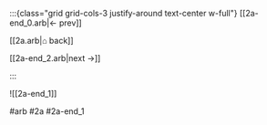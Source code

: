 :::{class="grid grid-cols-3 justify-around text-center w-full"}
[[2a-end_0.arb|← prev]]

[[2a.arb|⌂ back]]

[[2a-end_2.arb|next →]]

:::

![[2a-end_1]]

#arb #2a #2a-end_1

